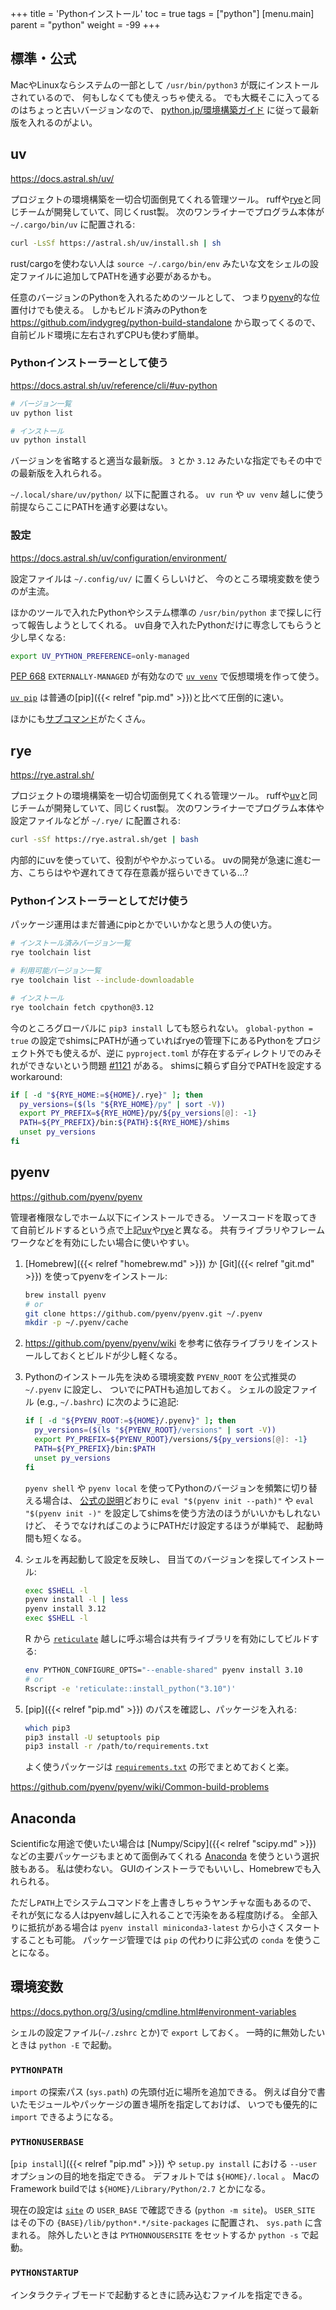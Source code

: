 +++
title = 'Pythonインストール'
toc = true
tags = ["python"]
[menu.main]
  parent = "python"
  weight = -99
+++

## 標準・公式

MacやLinuxならシステムの一部として
`/usr/bin/python3` が既にインストールされているので、
何もしなくても使えっちゃ使える。
でも大概そこに入ってるのはちょっと古いバージョンなので、
[python.jp/環境構築ガイド](https://www.python.jp/install/install.html)
に従って最新版を入れるのがよい。


## uv

<https://docs.astral.sh/uv/>

プロジェクトの環境構築を一切合切面倒見てくれる管理ツール。
ruffや[rye](#rye)と同じチームが開発していて、同じくrust製。
次のワンライナーでプログラム本体が `~/.cargo/bin/uv` に配置される:
```sh
curl -LsSf https://astral.sh/uv/install.sh | sh
```

rust/cargoを使わない人は `source ~/.cargo/bin/env`
みたいな文をシェルの設定ファイルに追加してPATHを通す必要があるかも。

任意のバージョンのPythonを入れるためのツールとして、
つまり[pyenv](#pyenv)的な位置付けでも使える。
しかもビルド済みのPythonを
<https://github.com/indygreg/python-build-standalone>
から取ってくるので、自前ビルド環境に左右されずCPUも使わず簡単。

### Pythonインストーラーとして使う

<https://docs.astral.sh/uv/reference/cli/#uv-python>

```sh
# バージョン一覧
uv python list

# インストール
uv python install
```

バージョンを省略すると適当な最新版。
`3` とか `3.12` みたいな指定でもその中での最新版を入れられる。

`~/.local/share/uv/python/` 以下に配置される。
`uv run` や `uv venv` 越しに使う前提ならここにPATHを通す必要はない。

### 設定

<https://docs.astral.sh/uv/configuration/environment/>

設定ファイルは `~/.config/uv/` に置くらしいけど、
今のところ環境変数を使うのが主流。

ほかのツールで入れたPythonやシステム標準の `/usr/bin/python`
まで探しに行って報告しようとしてくれる。
uv自身で入れたPythonだけに専念してもらうと少し早くなる:
```sh
export UV_PYTHON_PREFERENCE=only-managed
```

[PEP 668](https://peps.python.org/pep-0668/) `EXTERNALLY-MANAGED` が有効なので
[`uv venv`](https://docs.astral.sh/uv/reference/cli/#uv-venv)
で仮想環境を作って使う。

[`uv pip`](https://docs.astral.sh/uv/reference/cli/#uv-pip)
は普通の[pip]({{< relref "pip.md" >}})と比べて圧倒的に速い。

ほかにも[サブコマンド](https://docs.astral.sh/uv/reference/cli/#uv)がたくさん。


## rye

<https://rye.astral.sh/>

プロジェクトの環境構築を一切合切面倒見てくれる管理ツール。
ruffや[uv](#uv)と同じチームが開発していて、同じくrust製。
次のワンライナーでプログラム本体や設定ファイルなどが `~/.rye/` に配置される:
```sh
curl -sSf https://rye.astral.sh/get | bash
```

内部的にuvを使っていて、役割がややかぶっている。
uvの開発が急速に進む一方、こちらはやや遅れてきて存在意義が揺らいできている...?

### Pythonインストーラーとしてだけ使う

パッケージ運用はまだ普通にpipとかでいいかなと思う人の使い方。

```sh
# インストール済みバージョン一覧
rye toolchain list

# 利用可能バージョン一覧
rye toolchain list --include-downloadable

# インストール
rye toolchain fetch cpython@3.12
```

今のところグローバルに `pip3 install` しても怒られない。
`global-python = true`
の設定でshimsにPATHが通っていればryeの管理下にあるPythonをプロジェクト外でも使えるが、逆に
`pyproject.toml` が存在するディレクトリでのみそれができないという問題
[#1121](https://github.com/astral-sh/rye/issues/1121)
がある。
shimsに頼らず自分でPATHを設定するworkaround:
```sh
if [ -d "${RYE_HOME:=${HOME}/.rye}" ]; then
  py_versions=($(ls "${RYE_HOME}/py" | sort -V))
  export PY_PREFIX=${RYE_HOME}/py/${py_versions[@]: -1}
  PATH=${PY_PREFIX}/bin:${PATH}:${RYE_HOME}/shims
  unset py_versions
fi
```


## pyenv

<https://github.com/pyenv/pyenv>

管理者権限なしでホーム以下にインストールできる。
ソースコードを取ってきて自前ビルドするという点で上記[uv](#uv)や[rye](#rye)と異なる。
共有ライブラリやフレームワークなどを有効にしたい場合に使いやすい。

1.  [Homebrew]({{< relref "homebrew.md" >}}) か
    [Git]({{< relref "git.md" >}}) を使ってpyenvをインストール:

    ```sh
    brew install pyenv
    # or
    git clone https://github.com/pyenv/pyenv.git ~/.pyenv
    mkdir -p ~/.pyenv/cache
    ```

1.  <https://github.com/pyenv/pyenv/wiki>
    を参考に依存ライブラリをインストールしておくとビルドが少し軽くなる。

1.  Pythonのインストール先を決める環境変数
    `PYENV_ROOT` を公式推奨の `~/.pyenv` に設定し、
    ついでにPATHも追加しておく。
    シェルの設定ファイル (e.g., `~/.bashrc`) に次のように追記:

    ```sh
    if [ -d "${PYENV_ROOT:=${HOME}/.pyenv}" ]; then
      py_versions=($(ls "${PYENV_ROOT}/versions" | sort -V))
      export PY_PREFIX=${PYENV_ROOT}/versions/${py_versions[@]: -1}
      PATH=${PY_PREFIX}/bin:$PATH
      unset py_versions
    fi
    ```

    `pyenv shell` や `pyenv local`
    を使ってPythonのバージョンを頻繁に切り替える場合は、
    [公式の説明](https://github.com/pyenv/pyenv#installation)どおりに
    `eval "$(pyenv init --path)"` や
    `eval "$(pyenv init -)"`
    を設定してshimsを使う方法のほうがいいかもしれないけど、
    そうでなければこのようにPATHだけ設定するほうが単純で、
    起動時間も短くなる。

1.  シェルを再起動して設定を反映し、
    目当てのバージョンを探してインストール:

    ```sh
    exec $SHELL -l
    pyenv install -l | less
    pyenv install 3.12
    exec $SHELL -l
    ```

    R から [`reticulate`](https://rstudio.github.io/reticulate/)
    越しに呼ぶ場合は共有ライブラリを有効にしてビルドする:
    ```sh
    env PYTHON_CONFIGURE_OPTS="--enable-shared" pyenv install 3.10
    # or
    Rscript -e 'reticulate::install_python("3.10")'
    ```

1.  [pip]({{< relref "pip.md" >}}) のパスを確認し、パッケージを入れる:

    ```sh
    which pip3
    pip3 install -U setuptools pip
    pip3 install -r /path/to/requirements.txt
    ```

    よく使うパッケージは
    [`requirements.txt`](https://github.com/heavywatal/dotfiles/blob/master/.config/python/requirements.txt)
    の形でまとめておくと楽。


<https://github.com/pyenv/pyenv/wiki/Common-build-problems>



## Anaconda

Scientificな用途で使いたい場合は
[Numpy/Scipy]({{< relref "scipy.md" >}})
などの主要パッケージもまとめて面倒みてくれる
[Anaconda](https://docs.continuum.io/anaconda/)
を使うという選択肢もある。
私は使わない。
GUIのインストーラでもいいし、Homebrewでも入れられる。

ただし`PATH`上でシステムコマンドを上書きしちゃうヤンチャな面もあるので、
それが気になる人はpyenv越しに入れることで汚染をある程度防げる。
全部入りに抵抗がある場合は
`pyenv install miniconda3-latest`
から小さくスタートすることも可能。
パッケージ管理では `pip` の代わりに非公式の `conda` を使うことになる。


## 環境変数

https://docs.python.org/3/using/cmdline.html#environment-variables

シェルの設定ファイル(`~/.zshrc` とか)で `export` しておく。
一時的に無効したいときは `python -E` で起動。

### `PYTHONPATH`

`import` の探索パス (`sys.path`) の先頭付近に場所を追加できる。
例えば自分で書いたモジュールやパッケージの置き場所を指定しておけば、
いつでも優先的に `import` できるようになる。


### `PYTHONUSERBASE`

[`pip install`]({{< relref "pip.md" >}}) や `setup.py install` における
`--user` オプションの目的地を指定できる。
デフォルトでは `${HOME}/.local` 。
MacのFramework buildでは `${HOME}/Library/Python/2.7` とかになる。

現在の設定は
[`site`](https://docs.python.org/3/library/site.html)
の `USER_BASE` で確認できる (`python -m site`)。
`USER_SITE` はその下の `{BASE}/lib/python*.*/site-packages` に配置され、
`sys.path` に含まれる。
除外したいときは `PYTHONNOUSERSITE` をセットするか `python -s` で起動。


### `PYTHONSTARTUP`

インタラクティブモードで起動するときに読み込むファイルを指定できる。
